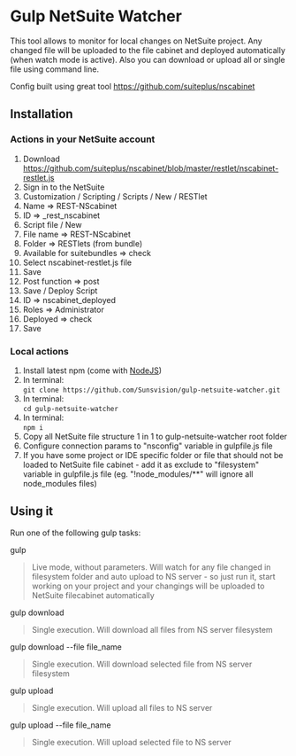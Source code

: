 ﻿# Gulp NetSuite Watcher

This tool allows to monitor for local changes on NetSuite project. Any changed file will be uploaded to the file cabinet and deployed automatically (when watch mode is active). Also you can download or upload all or single file using command line.  

Config built using great tool https://github.com/suiteplus/nscabinet

## Installation

### Actions in your NetSuite account

1) Download https://github.com/suiteplus/nscabinet/blob/master/restlet/nscabinet-restlet.js  
2) Sign in to the NetSuite  
3) Customization / Scripting / Scripts / New / RESTlet  
4) Name => REST-NScabinet  
5) ID => _rest_nscabinet  
6) Script file / New  
7) File name => REST-NScabinet  
8) Folder => RESTlets (from bundle)  
9) Available for suitebundles => check  
10) Select nscabinet-restlet.js file  
11) Save  
12) Post function => post  
13) Save / Deploy Script  
14) ID => nscabinet_deployed  
15) Roles => Administrator  
16) Deployed => check  
17) Save  

### Local actions

1) Install latest npm (come with [NodeJS](https://nodejs.org/))  
2) In terminal:  
```git clone https://github.com/Sunsvision/gulp-netsuite-watcher.git```  
3) In terminal:  
```cd gulp-netsuite-watcher```  
4) In terminal:  
```npm i```  
5) Copy all NetSuite file structure 1 in 1 to gulp-netsuite-watcher root folder  
6) Configure connection params to "nsconfig" variable in gulpfile.js file  
7) If you have some project or IDE specific folder or file that should not be loaded to NetSuite file cabinet - add it as exclude to "filesystem" variable in gulpfile.js file (eg. "!node_modules/**" will ignore all node_modules files)  

## Using it

Run one of the following gulp tasks:

gulp  
> Live mode, without parameters. Will watch for any file changed in filesystem folder and auto upload to NS server - so just run it, start working on your project and your changings will be uploaded to NetSuite filecabinet automatically  

gulp download  
> Single execution. Will download all files from NS server filesystem  

gulp download --file file_name  
> Single execution. Will download selected file from NS server filesystem  

gulp upload  
> Single execution. Will upload all files to NS server  

gulp upload --file file_name  
> Single execution. Will upload selected file to NS server  